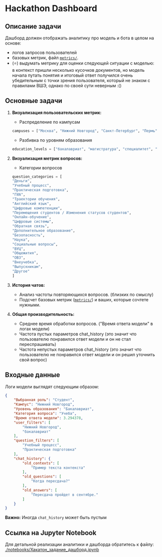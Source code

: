 # Hackathon Dashboard

## **Описание задачи**

 Дашборд должен отображать аналитику про модель и бота в целом на основе:
 * логов запросов пользователей
 * базовых метрик, файл [`metrics/`](../metrics.py).
 * (⭐) выдумать метрику для оценки следующей ситуации с моделью: в контекст пришли несколько кусочков документов, но модель начала путать понятия и итоговый ответ получился очень убедительным с точки зрения пользователя, который не знаком с правилами ВШЭ, однако по своей сути неверным :()

## **Основные задачи**
1. **Визуализация пользовательских метрик:**
   - Распределение по кампусам 
    ```python
    campuses = ["Москва", "Нижний Новгород", "Санкт-Петербург", "Пермь"]
    ```

   - Разбивка по уровням образования 
    ```python
    education_levels = ["бакалавриат", "магистратура", "специалитет", "аспирантура"]
    ```

2. **Визуализация метрик вопросов:**
   - Категории вопросов 
    ```python
    question_categories = [
    "Деньги",
    "Учебный процесс",
    "Практическая подготовка",
    "ГИА",
    "Траектории обучения",
    "Английский язык",
    "Цифровые компетенции",
    "Перемещения студентов / Изменения статусов студентов",
    "Онлайн-обучение",
    "Цифровые системы",
    "Обратная связь",
    "Дополнительное образование",
    "Безопасность",
    "Наука",
    "Социальные вопросы",
    "ВУЦ",
    "Общежития",
    "ОВЗ",
    "Внеучебка",
    "Выпускникам",
    "Другое"
    ]
    ```

3. **История чатов:**
   - Анализ частоты повторяющихся вопросов. (близких по смыслу)
   - Подсчет базовых метрик ([`metrics/`](../metrics.py)) и ваших, которые сочтете нужными.

4. **Общая производительность:**
   - Среднее время обработки вопросов. ("Время ответа модели" в логах модели)
   - Частота пустых параметров chat_history (это значит что пользователю понравился ответ модели и он не стал переспрашивать)
   - Частота непустых параметров chat_history (это значит что пользователю не понравился ответ модели и он решил уточнить свой вопрос)

## **Входные данные**

Логи модели выглядят следующим образом:
```json
{
    "Выбранная роль": "Студент",
    "Кампус": "Нижний Новгород",
    "Уровень образования": "Бакалавриат",
    "Категория вопроса": "Учеба",
    "Время ответа модели": 3.294378,
    "user_filters": [
        "Нижний Новгород",
        "бакалавриат"
    ],
    "question_filters": [
        "Учебный процесс",
        "Практическая подготовка"
    ],
    "chat_history": {
        "old_contexts": [
            "Пример текста контекста"
        ],
        "old_questions": [
            "Когда пересдача?"
        ],
        "old_answers": [
            "Пересдача пройдет в сентябре."
        ]
    }
}
```

**Важно:** Иногда `chat_history` может быть пустым

## **Ссылка на Jupyter Notebook**

Для детальной реализации аналитики и дашборда обратитесь к файлу:
[./notebooks/Хакатон_задание_дашборд.ipynb](./notebooks/Хакатон_Задание_дашборд.ipynb)



